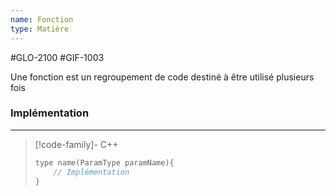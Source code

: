```yaml
---
name: Fonction
type: Matière
---
```

#GLO-2100 #GIF-1003

Une fonction est un regroupement de code destiné à être utilisé plusieurs fois 

### Implémentation
---
> [!code-family]- C++
> ```cpp
> type name(ParamType paramName){
>     // Implémentation
> }
> ```